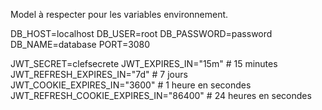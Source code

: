 Model à respecter pour les variables environnement.

DB_HOST=localhost
DB_USER=root
DB_PASSWORD=password
DB_NAME=database
PORT=3080

JWT_SECRET=clefsecrete
JWT_EXPIRES_IN="15m"  # 15 minutes
JWT_REFRESH_EXPIRES_IN="7d"  # 7 jours
JWT_COOKIE_EXPIRES_IN="3600"  # 1 heure en secondes
JWT_REFRESH_COOKIE_EXPIRES_IN="86400"  # 24 heures en secondes
